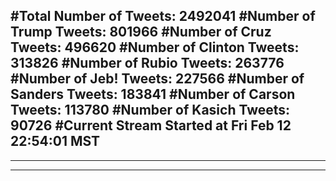 #Total Number of Tweets: 2492041 
#Number of Trump Tweets: 801966
#Number of Cruz Tweets: 496620
#Number of Clinton Tweets: 313826
#Number of Rubio Tweets: 263776
#Number of Jeb! Tweets: 227566
#Number of Sanders Tweets: 183841
#Number of Carson Tweets: 113780
#Number of Kasich Tweets: 90726
#Current Stream Started at Fri Feb 12 22:54:01 MST
---
---
---
